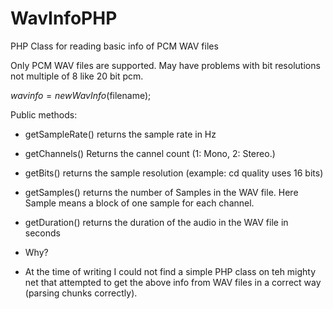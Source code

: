 WavInfoPHP
==========

PHP Class for reading basic info of PCM WAV files

Only PCM WAV files are supported. May have problems with bit resolutions not multiple of 8 like 20 bit pcm.

$wavinfo=new WavInfo($filename);

Public methods:

 - getSampleRate() returns the sample rate in Hz
 - getChannels() Returns the cannel count (1: Mono, 2: Stereo.)
 - getBits() returns the sample resolution (example: cd quality uses 16 bits)
 - getSamples() returns the number of Samples in the WAV file. Here Sample means a block of one sample for each channel.
 - getDuration() returns the duration of the audio in the WAV file in seconds

 - Why?
 - At the time of writing I could not find a simple PHP class on teh mighty net that attempted to get the above info from WAV files in a correct way (parsing chunks correctly).

